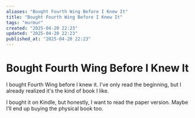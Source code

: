 ```yaml
---
aliases: "Bought Fourth Wing Before I Knew It"
title: "Bought Fourth Wing Before I Knew It"
tags: "murmur"
created: "2025-04-20 22:23"
updated: "2025-04-20 22:23"
published_at: "2025-04-20 22:23"
---
```


# Bought Fourth Wing Before I Knew It

I bought Fourth Wing before I knew it. I've only read the beginning, but I already realized it's the kind of book I like.

I bought it on Kindle, but honestly, I want to read the paper version. Maybe I’ll end up buying the physical book too.